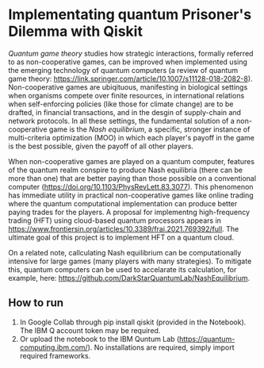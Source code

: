 # Implementating quantum Prisoner's Dilemma with Qiskit

*Quantum game theory* studies how strategic interactions, formally referred to as non-cooperative games, can be improved when implemented using the emerging technology of quantum computers (a review of quantum game theory: https://link.springer.com/article/10.1007/s11128-018-2082-8). Non-cooperative games are ubiqituous, manifesting in biological settings when organisms compete over finite resources, in international relations when self-enforcing policies (like those for climate change) are to be drafted, in financial transactions, and in the desgin of supply-chain and network protocols. In all these settings, the fundamental solution of a non-cooperative game is the *Nash equilibrium*, a specific, stronger instance of multi-criteria optimization (MOO) in which each player's payoff in the game is the best possible, given the payoff of all other players. 

When non-cooperative games are played on a quantum computer, features of the quantum realm conspire to produce Nash equilibria (there can be more than one) that are better paying than those possible on a conventional computer (https://doi.org/10.1103/PhysRevLett.83.3077). This phenomenon has immediate utility in practical non-cooperative games like online trading where the quantum computational implementation can produce better paying trades for the players. A proposal for implementng high-frequency trading (HFT) using cloud-based quantum processors appears in https://www.frontiersin.org/articles/10.3389/frai.2021.769392/full. The ultimate goal of this project is to implement HFT on a quantum cloud.

On a related note, callculating Nash equilibrium can be computationally intensive for large games (many players with many strategies). To mitigate this, quantum computers can be used to accelarate its calculation, for example, here: https://github.com/DarkStarQuantumLab/NashEquilibrium. 

## How to run

1. In Google Collab through pip install qiskit (provided in the Notebook). The IBM Q account token may be required. 
2. Or upload the notebook to the IBM Quntum Lab (https://quantum-computing.ibm.com/). No installations are required, simply import required frameworks.
